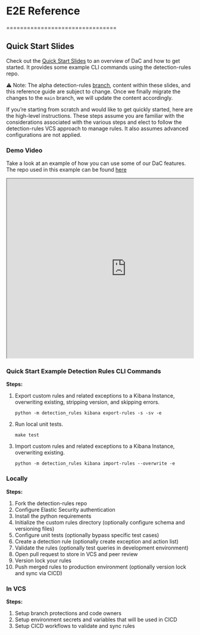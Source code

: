 # E2E Reference
================================

## Quick Start Slides

Check out the [Quick Start Slides](./_static/DaC_Rolling_your_own_Detections_as_Code.pdf) to an overview of DaC and how to get started. It provides some example CLI commands using the detection-rules repo.

⚠️ Note: The alpha detection-rules [branch](https://github.com/elastic/detection-rules/tree/DAC-feature), content within these slides, and this reference guide are subject to change. Once we finally migrate the changes to the `main` branch, we will update the content accordingly.

If you’re starting from scratch and would like to get quickly started, here are the high-level instructions. These steps assume you are familiar with the considerations associated with the various steps and elect to follow the detection-rules VCS approach to manage rules. It also assumes advanced configurations are not applied.

### Demo Video

Take a look at an example of how you can use some of our DaC features. The repo used in this example can be found [here](https://github.com/eric-forte-elastic/detection-rules-dac-demo)


<div style="position: relative; height: 0; overflow: hidden; max-width: 100%; height: auto;">
    <iframe src="https://drive.google.com/file/d/1XMPSdgjZipa94xufv_4byVrMm-0XaKZh/preview" width="640" height="480" allow="autoplay"></iframe>
</div>

### Quick Start Example Detection Rules CLI Commands

**Steps:**

1. Export custom rules and related exceptions to a Kibana Instance, overwriting existing, stripping version, and skipping errors.

    `python -m detection_rules kibana export-rules -s -sv -e`

1. Run local unit tests.

   `make test`

1. Import custom rules and related exceptions to a Kibana Instance, overwriting existing.

    `python -m detection_rules kibana import-rules --overwrite -e`

### Locally

**Steps:**

1. Fork the detection-rules repo
1. Configure Elastic Security authentication
1. Install the python requirements
1. Initialize the custom rules directory (optionally configure schema and versioning files)
1. Configure unit tests (optionally bypass specific test cases)
1. Create a detection rule (optionally create exception and action list)
1. Validate the rules (optionally test queries in development environment)
1. Open pull request to store in VCS and peer review
1. Version lock your rules
1. Push merged rules to production environment (optionally version lock and sync via CICD)

### In VCS

**Steps:**

1. Setup branch protections and code owners
1. Setup environment secrets and variables that will be used in CICD
1. Setup CICD workflows to validate and sync rules
